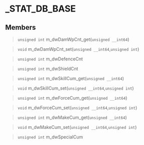 # _STAT_DB_BASE
 
## Members
 
> `unsigned int` m_dwDamWpCnt_get(`unsigned __int64`)
 
> `void` m_dwDamWpCnt_set(`unsigned __int64`,`unsigned int`)
 
> `unsigned int` m_dwDefenceCnt
 
> `unsigned int` m_dwShieldCnt
 
> `unsigned int` m_dwSkillCum_get(`unsigned __int64`)
 
> `void` m_dwSkillCum_set(`unsigned __int64`,`unsigned int`)
 
> `unsigned int` m_dwForceCum_get(`unsigned __int64`)
 
> `void` m_dwForceCum_set(`unsigned __int64`,`unsigned int`)
 
> `unsigned int` m_dwMakeCum_get(`unsigned __int64`)
 
> `void` m_dwMakeCum_set(`unsigned __int64`,`unsigned int`)
 
> `unsigned int` m_dwSpecialCum
 
